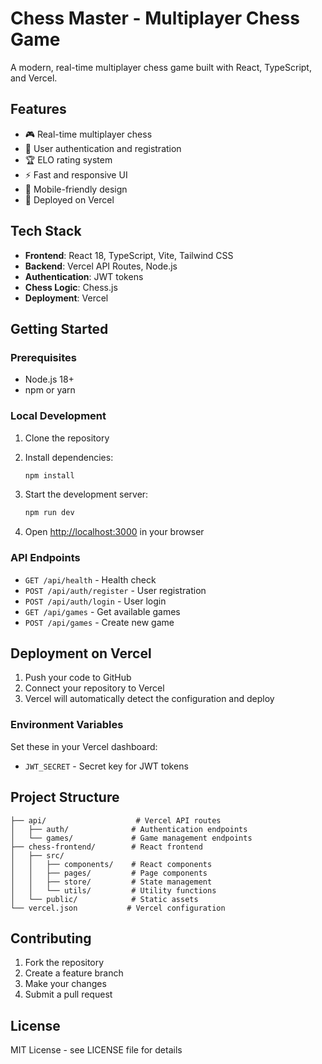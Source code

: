 # Chess Master - Multiplayer Chess Game

A modern, real-time multiplayer chess game built with React, TypeScript, and Vercel.

## Features

- 🎮 Real-time multiplayer chess
- 🔐 User authentication and registration
- 🏆 ELO rating system
- ⚡ Fast and responsive UI
- 📱 Mobile-friendly design
- 🚀 Deployed on Vercel

## Tech Stack

- **Frontend**: React 18, TypeScript, Vite, Tailwind CSS
- **Backend**: Vercel API Routes, Node.js
- **Authentication**: JWT tokens
- **Chess Logic**: Chess.js
- **Deployment**: Vercel

## Getting Started

### Prerequisites

- Node.js 18+ 
- npm or yarn

### Local Development

1. Clone the repository
2. Install dependencies:
   ```bash
   npm install
   ```

3. Start the development server:
   ```bash
   npm run dev
   ```

4. Open [http://localhost:3000](http://localhost:3000) in your browser

### API Endpoints

- `GET /api/health` - Health check
- `POST /api/auth/register` - User registration
- `POST /api/auth/login` - User login
- `GET /api/games` - Get available games
- `POST /api/games` - Create new game

## Deployment on Vercel

1. Push your code to GitHub
2. Connect your repository to Vercel
3. Vercel will automatically detect the configuration and deploy

### Environment Variables

Set these in your Vercel dashboard:

- `JWT_SECRET` - Secret key for JWT tokens

## Project Structure

```
├── api/                    # Vercel API routes
│   ├── auth/              # Authentication endpoints
│   └── games/             # Game management endpoints
├── chess-frontend/        # React frontend
│   ├── src/
│   │   ├── components/    # React components
│   │   ├── pages/         # Page components
│   │   ├── store/         # State management
│   │   └── utils/         # Utility functions
│   └── public/            # Static assets
└── vercel.json           # Vercel configuration
```

## Contributing

1. Fork the repository
2. Create a feature branch
3. Make your changes
4. Submit a pull request

## License

MIT License - see LICENSE file for details